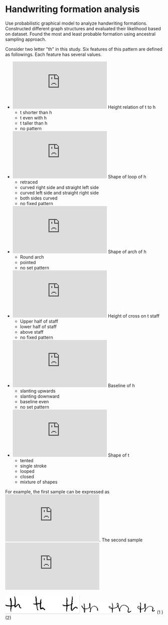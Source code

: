 # Handwriting formation analysis

Use probabilistic graphical model to analyze handwriting formations. Constructed different graph structures and evaluated their likelihood based on dataset. Found the most and least probable formation using ancestral sampling approach.

Consider two letter "th" in this study. Six features of this pattern are defined as followings. Each feature has several values.
- ![](https://latex.codecogs.com/gif.latex?x_%7B1%7D) Height relation of t to h
  - t shorter than h
  - t even with h 
  - t taller than h
  - no pattern
- ![img](https://latex.codecogs.com/gif.latex?x_%7B2%7D) Shape of loop of h
  - retraced
  - curved right side and straight left side
  - curved left side and straight right side
  - both sides curved
  - no fixed pattern
- ![img](https://latex.codecogs.com/gif.latex?x_%7B3%7D) Shape of arch of h
  - Round arch
  - pointed
  - no set pattern
- ![img](https://latex.codecogs.com/gif.latex?x_%7B4%7D) Height of cross on t staff
  - Upper half of staff
  - lower half of staff
  - above staff
  - no fixed pattern
- ![img](https://latex.codecogs.com/gif.latex?x_%7B5%7D) Baseline of h
  - slanting upwards
  - slanting downward
  - baseline even
  - no set pattern
- ![img](https://latex.codecogs.com/gif.latex?x_%7B6%7D) Shape of t
  - tented
  - single stroke 
  - looped
  - closed
  - mixture of shapes

For example, the first sample can be expressed as ![](https://latex.codecogs.com/gif.latex?x_%7B1%7D%5E%7B1%7D%2Cx_%7B2%7D%5E%7B0%7D%2Cx_%7B3%7D%5E%7B0%7D%2Cx_%7B4%7D%5E%7B3%7D%2Cx_%7B5%7D%5E%7B0%7D%2Cx_%7B6%7D%5E%7B1%7D). The second sample ![](https://latex.codecogs.com/gif.latex?x_%7B1%7D%5E%7B1%7D%2Cx_%7B2%7D%5E%7B1%7D%2Cx_%7B3%7D%5E%7B0%7D%2Cx_%7B4%7D%5E%7B1%7D%2Cx_%7B5%7D%5E%7B0%7D%2Cx_%7B6%7D%5E%7B2%7D) 

![](figures/th_1.png)           ![](figures/th_2.png)
        (1 )                            (2)
